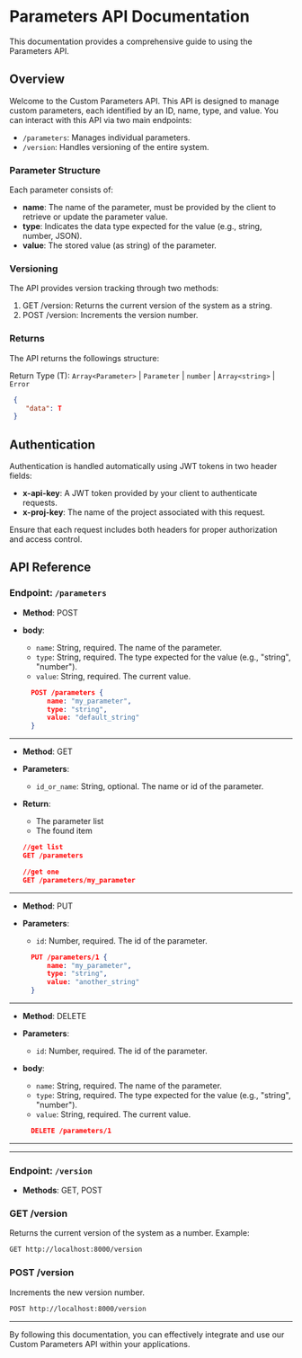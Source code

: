
# Parameters API Documentation

This documentation provides a comprehensive guide to using the Parameters API.

## Overview

Welcome to the Custom Parameters API. This API is designed to manage custom parameters, each identified by an ID, name, type, and value. You can interact with this API via two main endpoints:

- `/parameters`: Manages individual parameters.
- `/version`: Handles versioning of the entire system.

### Parameter Structure
Each parameter consists of:
- **name**: The name of the parameter, must be provided by the client to retrieve or update the parameter value.
- **type**: Indicates the data type expected for the value (e.g., string, number, JSON).
- **value**: The stored value (as string) of the parameter.

### Versioning
The API provides version tracking through two methods:
1. GET /version: Returns the current version of the system as a string.
2. POST /version: Increments the version number.

### Returns
The API returns the followings structure: 

Return Type (T): `Array<Parameter>` | `Parameter` | `number` | `Array<string>` | `Error`
```json
 {
    "data": T
 }
```


## Authentication

Authentication is handled automatically using JWT tokens in two header fields:

- **x-api-key**: A JWT token provided by your client to authenticate requests.
- **x-proj-key**: The name of the project associated with this request.

Ensure that each request includes both headers for proper authorization and access control.


## API Reference

### **Endpoint:** `/parameters`

- **Method**: POST
- **body**:
  - `name`: String, required. The name of the parameter.
  - `type`: String, required. The type expected for the value (e.g., "string", "number").
  - `value`: String, required. The current value.

  ```json
    POST /parameters {
        name: "my_parameter",
        type: "string",
        value: "default_string"
    }
  ```

---

- **Method**: GET
- **Parameters**: 
    - `id_or_name`: String, optional. The name or id of the parameter.
- **Return**: 
    - The parameter list
    - The found item
   

    ```json
    //get list
    GET /parameters
    
    //get one 
    GET /parameters/my_parameter
    ```

---
- **Method**: PUT
- **Parameters**: 
    - `id`: Number, required. The id of the parameter.
    
  ```json
    PUT /parameters/1 {
        name: "my_parameter",
        type: "string",
        value: "another_string"
    }
  ```
---
- **Method**: DELETE
- **Parameters**: 
    - `id`: Number, required. The id of the parameter.
- **body**:
  - `name`: String, required. The name of the parameter.
  - `type`: String, required. The type expected for the value (e.g., "string", "number").
  - `value`: String, required. The current value.

  ```json
    DELETE /parameters/1
  ```

---
---
### **Endpoint:** `/version`
- **Methods**: GET, POST

### GET /version
Returns the current version of the system as a number. Example:
```bash
GET http://localhost:8000/version
```

### POST /version
Increments the new version number.
```bash
POST http://localhost:8000/version
```

---

By following this documentation, you can effectively integrate and use our Custom Parameters API within your applications.